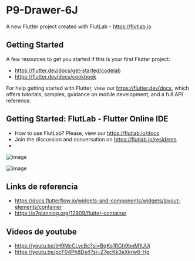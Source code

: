 # P9-Drawer-6J

A new Flutter project created with FlutLab - https://flutlab.io

## Getting Started

A few resources to get you started if this is your first Flutter project:

- https://flutter.dev/docs/get-started/codelab
- https://flutter.dev/docs/cookbook

For help getting started with Flutter, view our
https://flutter.dev/docs, which offers tutorials,
samples, guidance on mobile development, and a full API reference.

## Getting Started: FlutLab - Flutter Online IDE

- How to use FlutLab? Please, view our https://flutlab.io/docs
- Join the discussion and conversation on https://flutlab.io/residents
- 
![image](https://github.com/AlBETO128/p9-Drawer-6j/assets/143547229/aaaf82d7-0dfc-45c2-a6c7-28ce56135038)

![image](https://github.com/AlBETO128/p9-Drawer-6j/assets/143547229/b1f0446d-15f0-47bf-845b-d00974b0966a)


## Links de referencia

- https://docs.flutterflow.io/widgets-and-components/widgets/layout-elements/container
- https://o7planning.org/12909/flutter-container

## Videos de youtube

- https://youtu.be/tH9McCLvcBc?si=BqKs1RGh9bnM1UUj
- https://youtu.be/pcF04Ph8Ds4?si=Z7ecKk3eXkrw8-Hg
